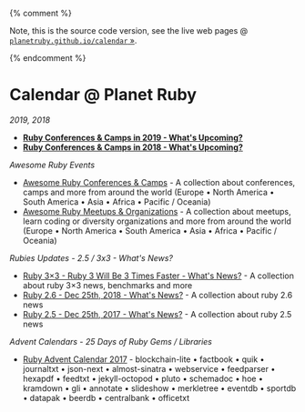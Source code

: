 {% comment %}

Note, this is the source code version, see the live web pages @ [`planetruby.github.io/calendar` »](https://planetruby.github.io/calendar).

{% endcomment %}


# Calendar @ Planet Ruby

_2019, 2018_

- [**Ruby Conferences & Camps in 2019 - What's Upcoming?**](2019.md)
- [**Ruby Conferences & Camps in 2018 - What's Upcoming?**](2018.md)

_Awesome Ruby Events_

- [Awesome Ruby Conferences & Camps](conferences) - A collection about conferences, camps and more from around the world (Europe • North America • South America • Asia • Africa • Pacific / Oceania)
- [Awesome Ruby Meetups & Organizations](meetups) - A collection about meetups, learn coding or diversity organizations and more from around the world (Europe • North America • South America • Asia • Africa • Pacific / Oceania)


_Rubies Updates - 2.5 / 3x3 - What's News?_

- [Ruby 3×3 - Ruby 3 Will Be 3 Times Faster - What's News?](ruby3x3.md) - A collection about ruby 3×3 news, benchmarks and more
- [Ruby 2.6 - Dec 25th, 2018 - What's News?](ruby26.md) - A collection about ruby 2.6 news
- [Ruby 2.5 - Dec 25th, 2017 - What's News?](ruby25.md) - A collection about ruby 2.5 news


_Advent Calendars - 25 Days of Ruby Gems / Libraries_

- [Ruby Advent Calendar 2017](advent2017) - blockchain-lite • factbook • quik • journaltxt • json-next • almost-sinatra •  webservice • feedparser • hexapdf •  feedtxt • jekyll-octopod • pluto • schemadoc • hoe • kramdown • gli • annotate • slideshow • merkletree • eventdb • sportdb • datapak • beerdb • centralbank • officetxt
